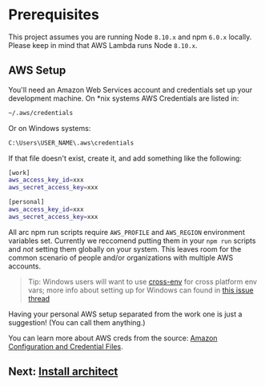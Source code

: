 # Prerequisites

This project assumes you are running Node `8.10.x` and npm `6.0.x` locally. Please keep in mind that AWS Lambda runs Node `8.10.x`.

## AWS Setup

You'll need an Amazon Web Services account and credentials set up your development machine. On *nix systems AWS Credentials are listed in:

```bash
~/.aws/credentials
```

Or on Windows systems:

```bash
C:\Users\USER_NAME\.aws\credentials
```

If that file doesn't exist, create it, and add something like the following:

```bash
[work]
aws_access_key_id=xxx
aws_secret_access_key=xxx

[personal]
aws_access_key_id=xxx
aws_secret_access_key=xxx
```

All arc npm run scripts require `AWS_PROFILE` and `AWS_REGION` environment variables set. Currently we reccomend putting them in your `npm run` scripts and *not* setting them globally on your system. This leaves room for the common scenario of people and/or organizations with multiple AWS accounts.

> Tip: Windows users will want to use [cross-env](https://www.npmjs.com/package/cross-env) for cross platform env vars; more info about setting up for Windows can found in [this issue thread](https://github.com/arc-repos/arc-docs/issues/19#issuecomment-321738242)

Having your personal AWS setup separated from the work one is just a suggestion! (You can call them anything.)

You can learn more about AWS creds from the source: [Amazon Configuration and Credential Files](http://docs.aws.amazon.com/cli/latest/userguide/cli-config-files.html).

## Next: [Install architect](/quickstart/install)
